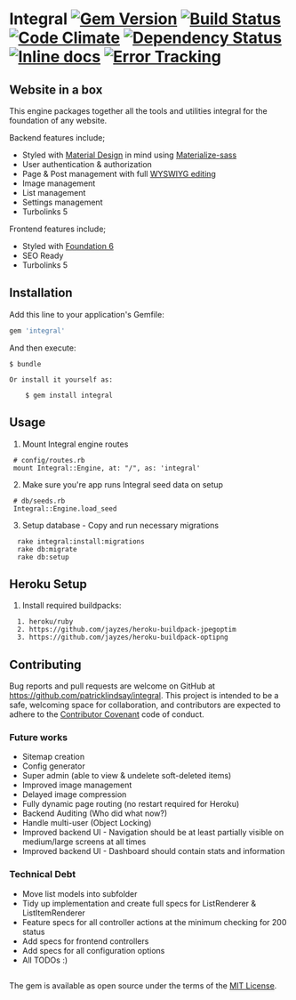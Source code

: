 # Integral [![Gem Version](https://badge.fury.io/rb/integral.svg)][badge-fury] [![Build Status](https://travis-ci.org/patricklindsay/integral.svg?branch=master)][travis-ci] [![Code Climate](https://codeclimate.com/github/patricklindsay/integral/badges/gpa.svg)][code-climate] [![Dependency Status](https://gemnasium.com/patricklindsay/integral.svg)][gemnasium] [![Inline docs](http://inch-ci.org/github/patricklindsay/integral.svg?branch=master)][inch-ci] [![Error Tracking](https://d26gfdfi90p7cf.cloudfront.net/rollbar-badge.144534.o.png)][roll-bar]

## Website in a box
This engine packages together  all the tools and utilities integral for the foundation of any website.

Backend features include;
* Styled with [Material Design][material-design] in mind using [Materialize-sass][materialize]
* User authentication & authorization
* Page & Post management with full [WYSWIYG editing][ckeditor]
* Image management
* List management
* Settings management
* Turbolinks 5

Frontend features include;
* Styled with [Foundation 6][foundation]
* SEO Ready
* Turbolinks 5

## Installation

Add this line to your application's Gemfile:

```ruby
gem 'integral'
```

And then execute:

    $ bundle

    Or install it yourself as:

        $ gem install integral

## Usage

1. Mount Integral engine routes
 ```
  # config/routes.rb
  mount Integral::Engine, at: "/", as: 'integral'
 ```
2. Make sure you're app runs Integral seed data on setup
 ```
  # db/seeds.rb
  Integral::Engine.load_seed
 ```
3. Setup database - Copy and run necessary migrations
```
  rake integral:install:migrations
  rake db:migrate
  rake db:setup
```

## Heroku Setup
1. Install required buildpacks:
```
  1. heroku/ruby
  2. https://github.com/jayzes/heroku-buildpack-jpegoptim
  3. https://github.com/jayzes/heroku-buildpack-optipng
```

## Contributing

Bug reports and pull requests are welcome on GitHub at https://github.com/patricklindsay/integral. This project is intended to be a safe, welcoming space for collaboration, and contributors are expected to adhere to the [Contributor Covenant](contributor-covenant.org) code of conduct.

### Future works
* Sitemap creation
* Config generator
* Super admin (able to view & undelete soft-deleted items)
* Improved image management
* Delayed image compression
* Fully dynamic page routing (no restart required for Heroku)
* Backend Auditing (Who did what now?)
* Handle multi-user (Object Locking)
* Improved backend UI - Navigation should be at least partially visible on medium/large screens at all times
* Improved backend UI - Dashboard should contain stats and information

### Technical Debt
* Move list models into subfolder
* Tidy up implementation and create full specs for ListRenderer & ListItemRenderer
* Feature specs for all controller actions at the minimum checking for 200 status
* Add specs for frontend controllers
* Add specs for all configuration options
* All TODOs :)

##

The gem is available as open source under the terms of the [MIT License](http://opensource.org/licenses/MIT).

[material-design]: https://www.google.com/design/spec/material-design/introduction.html
[materialize]: https://github.com/mkhairi/materialize-sass
[roll-bar]: https://rollbar.com
[travis-ci]: https://travis-ci.org/patricklindsay/integral
[code-climate]: https://codeclimate.com/github/patricklindsay/integral
[inch-ci]: http://inch-ci.org/github/patricklindsay/integral
[gemnasium]: https://gemnasium.com/patricklindsay/integral
[foundation]: http://foundation.zurb.com/sites
[ckeditor]: http://ckeditor.com
[badge-fury]: https://badge.fury.io/rb/integral
